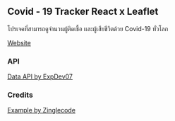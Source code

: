 ## Covid - 19 Tracker React x Leaflet
โปรเจคที่สามารถดูจำนวนผู้ติดเชื้อ เเละผู้เสียชีวิตด้วย Covid-19 ทั่วโลก

[Website](https://covid-19-tracker-3bcbf.web.app)

### API
[Data API by ExpDev07](https://github.com/ExpDev07/coronavirus-tracker-api)

### Credits
[Example by Zinglecode](https://www.youtube.com/watch?v=olYXlF4Qa5o)
